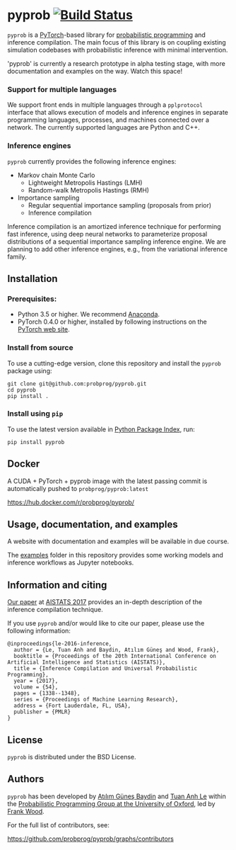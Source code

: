 # pyprob [![Build Status](https://travis-ci.org/probprog/pyprob.svg?branch=master)](https://travis-ci.org/probprog/pyprob)

`pyprob` is a [PyTorch](http://pytorch.org/)-based library for [probabilistic programming](http://probabilistic-programming.org) and inference compilation. The main focus of this library is on coupling existing simulation codebases with probabilistic inference with minimal intervention.

'pyprob' is currently a research prototype in alpha testing stage, with more documentation and examples on the way. Watch this space!

### Support for multiple languages

We support front ends in multiple languages through a `pplprotocol` interface that allows execution of models and inference engines in separate programming languages, processes, and machines connected over a network. The currently supported languages are Python and C++.

### Inference engines

`pyprob` currently provides the following inference engines:
* Markov chain Monte Carlo
  * Lightweight Metropolis Hastings (LMH)
  * Random-walk Metropolis Hastings (RMH)
* Importance sampling
  * Regular sequential importance sampling (proposals from prior)
  * Inference compilation

Inference compilation is an amortized inference technique for performing fast inference, using deep neural networks to parameterize proposal distributions of a sequential importance sampling inference engine. We are planning to add other inference engines, e.g., from the variational inference family.

## Installation

### Prerequisites:

* Python 3.5 or higher. We recommend [Anaconda](https://www.continuum.io/).
* PyTorch 0.4.0 or higher, installed by following instructions on the [PyTorch web site](http://pytorch.org/).

### Install from source
To use a cutting-edge version, clone this repository and install the `pyprob` package using:

```
git clone git@github.com:probprog/pyprob.git
cd pyprob
pip install .
```

### Install using `pip`
To use the latest version available in [Python Package Index](https://pypi.python.org/), run:

```
pip install pyprob
```

## Docker

A CUDA + PyTorch + pyprob image with the latest passing commit is automatically pushed to `probprog/pyprob:latest`

https://hub.docker.com/r/probprog/pyprob/

## Usage, documentation, and examples

A website with documentation and examples will be available in due course.

The [examples](https://github.com/probprog/pyprob/tree/master/examples) folder in this repository provides some working models and inference workflows as Jupyter notebooks.


## Information and citing

[Our paper](https://arxiv.org/abs/1610.09900) at [AISTATS 2017](http://www.aistats.org/) provides an in-depth description of the inference compilation technique.

If you use `pyprob` and/or would like to cite our paper, please use the following information:
```
@inproceedings{le-2016-inference,
  author = {Le, Tuan Anh and Baydin, Atılım Güneş and Wood, Frank},
  booktitle = {Proceedings of the 20th International Conference on Artificial Intelligence and Statistics (AISTATS)},
  title = {Inference Compilation and Universal Probabilistic Programming},
  year = {2017},
  volume = {54},
  pages = {1338--1348},
  series = {Proceedings of Machine Learning Research},
  address = {Fort Lauderdale, FL, USA},
  publisher = {PMLR}
}
```

## License

`pyprob` is distributed under the BSD License.

## Authors

`pyprob` has been developed by [Atılım Güneş Baydin](http://www.robots.ox.ac.uk/~gunes/) and [Tuan Anh Le](http://www.tuananhle.co.uk/) within the [Probabilistic Programming Group at the University of Oxford](https://github.com/probprog), led by [Frank Wood](http://www.robots.ox.ac.uk/~fwood/index.html).

For the full list of contributors, see:

https://github.com/probprog/pyprob/graphs/contributors
